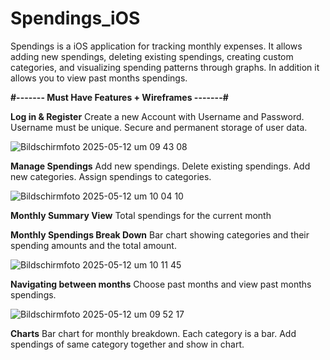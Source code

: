 # Spendings_iOS
Spendings is a iOS application for tracking monthly expenses. It allows adding new spendings, deleting existing spendings, creating custom categories, and visualizing spending patterns through graphs. In addition it allows you to view past months spendings.


**#------- Must Have Features + Wireframes -------#**

**Log in & Register**
Create a new Account with Username and Password.
Username must be unique.
Secure and permanent storage of user data.

![Bildschirmfoto 2025-05-12 um 09 43 08](https://github.com/user-attachments/assets/b347b7b5-883e-4ad0-9b89-62b0f7cdb50f)


**Manage Spendings**
Add new spendings.
Delete existing spendings.
Add new categories.
Assign spendings to categories.

![Bildschirmfoto 2025-05-12 um 10 04 10](https://github.com/user-attachments/assets/4c282568-af36-4c9e-a8b9-2fec80172a73)


**Monthly Summary View**
Total spendings for the current month

**Monthly Spendings Break Down**
Bar chart showing categories and their spending amounts and the total amount.

![Bildschirmfoto 2025-05-12 um 10 11 45](https://github.com/user-attachments/assets/fb81acdd-1207-4ccb-9c86-19734348b183)

**Navigating between months**
Choose past months and view past months spendings.

![Bildschirmfoto 2025-05-12 um 09 52 17](https://github.com/user-attachments/assets/545cc2f1-cb59-471d-9b8a-7ec753382f22)

**Charts**
Bar chart for monthly breakdown.
Each category is a bar.
Add spendings of same category together and show in chart.



